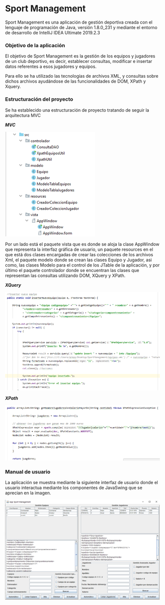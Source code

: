 # Sport Management

Sport Management es una aplicación de gestión deportiva creada con el lenguaje de programación de Java, versión 1.8.0_231 y
mediante el entorno de desarrollo de IntelliJ IDEA Ultimate 2019.2.3

### Objetivo de la aplicación

El objetivo de Sport Management es la gestión de los equipos y jugadores de un club deportivo, es decir, establecer consultas,
modificar e insertar datos referentes a esos jugadores y equipos.

Para ello se ha utilizado las tecnologías de archivos XML, y consultas sobre dichos archivos ayudándose de las funcionalidades
de DOM, XPath y Xquery.

### Estructuración del proyecto

Se ha establecido una estructuración de proyecto tratando de seguir la arquitectura MVC 

***MVC***

![](imagenes/estructura.PNG)

Por un lado está el paquete vista que es donde se aloja la clase AppWindow que representa la interfaz gráfica de usuario, 
un paquete resources en el que está dos clases encargadas de crear las colecciones de los archivos Xml, el paquete modelo 
donde se crean las clases Equipo y Jugador, asi como, las clases Modelo para el control de los JTable de la aplicación, y 
por último el paquete controlador donde se encuentran las clases que representan las consultas utilizando DOM, XQuery y 
XPath.

***XQuery***

![](imagenes/xquery.PNG)


***XPath***

![](imagenes/xpath.PNG)


### Manual de usuario

La aplicación se muestra mediante la siguiente interfaz de usuario donde el usuario interactua mediante los componentes
de JavaSwing que se aprecian en la imagen.

![](imagenes/interfaz2.PNG)



